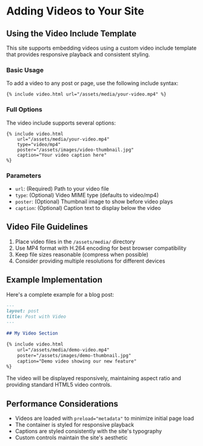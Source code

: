 # Adding Videos to Your Site

## Using the Video Include Template

This site supports embedding videos using a custom video include template that provides responsive playback and consistent styling.

### Basic Usage

To add a video to any post or page, use the following include syntax:

```liquid
{% include video.html url="/assets/media/your-video.mp4" %}
```

### Full Options

The video include supports several options:

```liquid
{% include video.html 
    url="/assets/media/your-video.mp4"
    type="video/mp4"
    poster="/assets/images/video-thumbnail.jpg"
    caption="Your video caption here"
%}
```

### Parameters

- `url`: (Required) Path to your video file
- `type`: (Optional) Video MIME type (defaults to video/mp4)
- `poster`: (Optional) Thumbnail image to show before video plays
- `caption`: (Optional) Caption text to display below the video

## Video File Guidelines

1. Place video files in the `/assets/media/` directory
2. Use MP4 format with H.264 encoding for best browser compatibility
3. Keep file sizes reasonable (compress when possible)
4. Consider providing multiple resolutions for different devices

## Example Implementation

Here's a complete example for a blog post:

```markdown
---
layout: post
title: Post with Video
---

## My Video Section

{% include video.html 
    url="/assets/media/demo-video.mp4"
    poster="/assets/images/demo-thumbnail.jpg"
    caption="Demo video showing our new feature"
%}
```

The video will be displayed responsively, maintaining aspect ratio and providing standard HTML5 video controls.

## Performance Considerations

- Videos are loaded with `preload="metadata"` to minimize initial page load
- The container is styled for responsive playback
- Captions are styled consistently with the site's typography
- Custom controls maintain the site's aesthetic